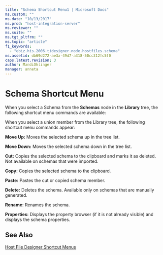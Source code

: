 ```yaml
---
title: "Schema Shortcut Menu1 | Microsoft Docs"
ms.custom: ""
ms.date: "10/13/2017"
ms.prod: "host-integration-server"
ms.reviewer: ""
ms.suite: ""
ms.tgt_pltfrm: ""
ms.topic: "article"
f1_keywords: 
  - "ebiz.his.2006.tidesigner.node.hostfiles.schema"
ms.assetid: db69d272-ae3a-49d7-a318-50cc312fc5f0
caps.latest.revision: 3
author: MandiOhlinger
manager: anneta
---
```

# Schema Shortcut Menu
When you select a Schema from the **Schemas** node in the **Library** tree, the following shortcut menu commands are available:  
  
 When you select a union member from the Library tree, the following shortcut menu commands appear:  
  
 **Move Up:** Moves the selected schema up in the tree list.  
  
 **Move Down:** Moves the selected schema down in the tree list.  
  
 **Cut:** Copies the selected schema to the clipboard and marks it as deleted. Not available on schemas that were imported.  
  
 **Copy:** Copies the selected schema to the clipboard.  
  
 **Paste:** Pastes the cut or copied schema member.  
  
 **Delete:** Deletes the schema. Available only on schemas that are manually generated.  
  
 **Rename:** Renames the schema.  
  
 **Properties:** Displays the property browser (if it is not already visible) and displays the schema properties.  
  
## See Also  
 [Host File Designer Shortcut Menus](../core/host-file-designer-shortcut-menus.md)
